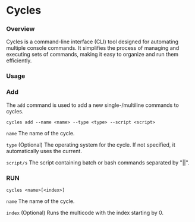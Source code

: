 # Cycles
### Overview
Cycles is a command-line interface (CLI) tool designed for automating multiple console commands. It simplifies the process of managing and executing sets of commands, making it easy to organize and run them efficiently.
### Usage
### Add
The `add` command is used to add a new single-/multiline commands to cycles.
```
cycles add --name <name> --type <type> --script <script>
```
`name` The name of the cycle.

`type` (Optional) The operating system for the cycle. If not specified, it automatically uses the current.

`script/s` The script containing batch or bash commands separated by "||".
### RUN
```
cycles <name>[<index>]
```
`name` The name of the cycle.

`index` (Optional) Runs the multicode with the index starting by 0.
